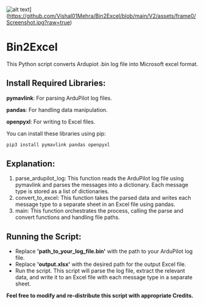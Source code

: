 ![alt text]([http://url/to/img.png)](https://github.com/Vishal01Mehra/Bin2Excel/blob/main/V2/assets/frame0/Screenshot.jpg?raw=true)

# Bin2Excel
This Python script converts Ardupiot .bin log file into Microsoft excel format.

## Install Required Libraries:
**pymavlink**: For parsing ArduPilot log files.

**pandas**: For handling data manipulation.

**openpyxl**: For writing to Excel files.

You can install these libraries using pip:
``` C++
pip3 install pymavlink pandas openpyxl
```

## Explanation:
1. parse_ardupilot_log: This function reads the ArduPilot log file using pymavlink and parses the messages into a dictionary. Each message type is stored as a list of dictionaries.
2. convert_to_excel: This function takes the parsed data and writes each message type to a separate sheet in an Excel file using pandas.
3. main: This function orchestrates the process, calling the parse and convert functions and handling file paths.
## Running the Script:
- Replace **'path_to_your_log_file.bin'** with the path to your ArduPilot log file.
- Replace **'output.xlsx'** with the desired path for the output Excel file.
- Run the script.
This script will parse the log file, extract the relevant data, and write it to an Excel file with each message type in a separate sheet.

**Feel free to modify and re-distribute this script with appropriate Credits.**
